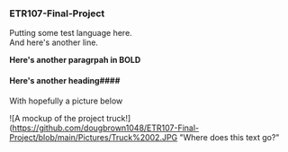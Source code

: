 ### ETR107-Final-Project

Putting some test language here.  
And here's another line.

**Here's another paragrpah in BOLD**

#### Here's another heading####
With hopefully a picture below

![A mockup of the project truck!](https://github.com/dougbrown1048/ETR107-Final-Project/blob/main/Pictures/Truck%2002.JPG "Where does this text go?"

